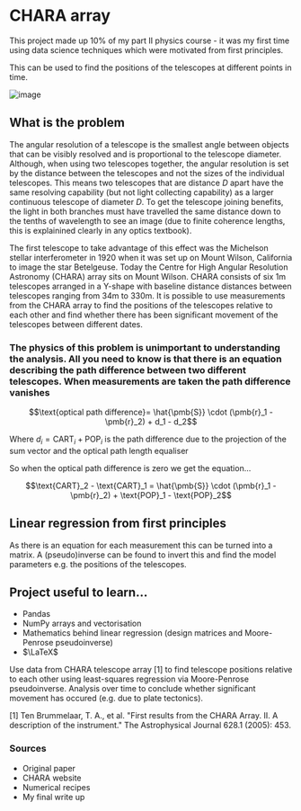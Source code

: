 # CHARA array 
This project made up 10% of my part II physics course - it was my first time using data science techniques which were motivated from first principles. 

This can be used to find the positions of the telescopes at different points in time. 

![image](https://user-images.githubusercontent.com/64110421/173235328-0011d2b5-f39e-45a7-926c-c3b8e66a7ea2.png)

## What is the problem 
The angular resolution of a telescope is the smallest angle between objects that can be visibly resolved and is proportional to the telescope diameter. Although, when using two telescopes together, the angular resolution is set by the distance between the telescopes and not the sizes of the individual telescopes. This means two telescopes that are distance $D$ apart have the same resolving capability (but not light collecting capability) as a larger continuous telescope of diameter $D$. To get the telescope joining benefits, the light in both branches must have travelled the same distance down to the tenths of wavelength to see an image (due to finite coherence lengths, this is explainined clearly in any optics textbook). 

The first telescope to take advantage of this effect was the Michelson stellar interferometer in 1920 when it was set up on Mount Wilson, California to image the star Betelgeuse. Today the Centre for High Angular Resolution Astronomy (CHARA) array sits on Mount Wilson. CHARA consists of six 1m telescopes arranged in a Y-shape with baseline distance distances between telescopes ranging from 34m to 330m. It is possible to use measurements from the CHARA array to find the positions of the telescopes relative to each other and find whether there has been significant movement of the telescopes between different dates.


### The physics of this problem is unimportant to understanding the analysis. All you need to know is that there is an equation describing the path difference between two different telescopes. When measurements are taken the path difference vanishes

$$\text{optical path difference}= \hat{\pmb{S}} \cdot (\pmb{r}_1 - \pmb{r}_2) + d_1 - d_2$$

Where $d_i = \text{CART}_i + \text{POP}_i$ is the path difference due to the projection of the sum vector and the optical path length equaliser

So when the optical path difference is zero we get the equation...

$$\text{CART}_2 - \text{CART}_1 = \hat{\pmb{S}} \cdot (\pmb{r}_1 - \pmb{r}_2) + \text{POP}_1 - \text{POP}_2$$

## Linear regression from first principles 
As there is an equation for each measurement this can be turned into a matrix. A (pseudo)inverse can be found to invert this and find the model parameters e.g. the positions of the telescopes.



## Project useful to learn... 
- Pandas 
- NumPy arrays and vectorisation
- Mathematics behind linear regression (design matrices and Moore-Penrose pseudoinverse)
- $\LaTeX$




Use data from CHARA telescope array [1] to find telescope positions relative to each other using least-squares regression via Moore-Penrose pseudoinverse.
Analysis over time to conclude whether significant movement has occured (e.g. due to plate tectonics).


[1] Ten Brummelaar, T. A., et al. "First results from the CHARA Array. II. A description of the instrument." The Astrophysical Journal 628.1 (2005): 453.

### Sources 
- Original paper
- CHARA website
- Numerical recipes 
- My final write up
